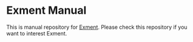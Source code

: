 # Exment Manual
This is manual repository for <a href="https://github.com/exceedone/exment">Exment</a>.
Please check this repository if you want to interest Exment.
